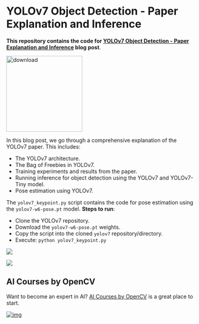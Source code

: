 # YOLOv7 Object Detection - Paper Explanation and Inference

**This repository contains the code for [YOLOv7 Object Detection - Paper Explanation and Inference](https://learnopencv.com/yolov7-object-detection-paper-explanation-and-inference/) blog post**.

[<img src="https://learnopencv.com/wp-content/uploads/2022/07/download-button-e1657285155454.png" alt="download" width="200">](https://www.dropbox.com/sh/wzjudk2pem80vp6/AAASXVagcwMsB2DrdLXvwNO1a?dl=1)

In this blog post, we go through a comprehensive explanation of the YOLOv7 paper. This includes:

* The YOLOv7 architecture.
* The Bag of Freebies in YOLOv7.
* Training experiments and results from the paper.
* Running inference for object detection using the YOLOv7 and YOLOv7-Tiny model.
* Pose estimation using YOLOv7.



The `yolov7_keypoint.py` script contains the code for pose estimation using the `yolov7-w6-pose.pt` model. **Steps to run**:

* Clone the YOLOv7 repository.
* Download the `yolov7-w6-pose.pt` weights.
* Copy the script into the cloned `yolov7` repository/directory.
* Execute: `python yolov7_keypoint.py` 



![](results/video_4_keypoint_with_boxes.gif)

![](results/video_5_keypoint_with_boxes.gif)

## AI Courses by OpenCV

Want to become an expert in AI? [AI Courses by OpenCV](https://opencv.org/courses/) is a great place to start.

[![img](https://camo.githubusercontent.com/18c5719ef10afe9607af3e87e990068c942ae4cba8bd4d72d21950d6213ea97e/68747470733a2f2f7777772e6c6561726e6f70656e63762e636f6d2f77702d636f6e74656e742f75706c6f6164732f323032302f30342f41492d436f75727365732d42792d4f70656e43562d4769746875622e706e67)](https://opencv.org/courses/)